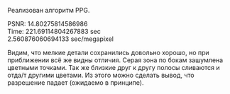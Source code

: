 Реализован алгоритм PPG. 

PSNR: 14.80275814586986  
Time: 221.69114804267883 sec  
2.560876060694133 sec/megapixel  

Видим, что мелкие детали сохранились довольно хорошо, но при приближении всё же видны отличия. Серая зона по бокам зашумлена цветными точками.
Так же близкие друг к другу полосы сливаются и отда/т другими цветами. Из этого можно сделать вывод, что разрешение падает (ожидаемо в принципе).
